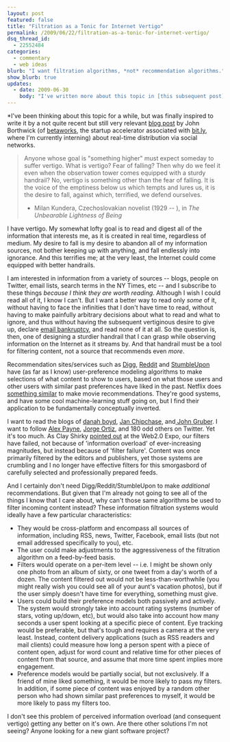 ```yaml
---
layout: post
featured: false
title: "Filtration as a Tonic for Internet Vertigo"
permalink: /2009/06/22/filtration-as-a-tonic-for-internet-vertigo/
dsq_thread_id:
  - 22552484
categories:
  - commentary
  - web ideas
blurb: "I want filtration algorithms, *not* recommendation algorithms."
show_blurb: true
updates:
  - date: 2009-06-30
    body: "I've written more about this topic in [this subsequent post](/2009/06/30/the-stream-packet-duality-of-content/)."
---
```

*I've been thinking about this topic for a while, but was finally inspired to write it by a not quite recent but still very relevant [blog post][1] by John Borthwick (of [betaworks][2], the startup accelerator associated with [bit.ly][3], where I'm currently interning) about real-time distribution via social networks.

> Anyone whose goal is "something higher" must expect someday to suffer vertigo. What is vertigo? Fear of falling? Then why do we feel it even when the observation tower comes equipped with a sturdy handrail? No, vertigo is something other than the fear of falling. It is the voice of the emptiness below us which tempts and lures us, it is the desire to fall, against which, terrified, we defend ourselves.  
> - Milan Kundera, Czechoslovakian novelist (1929 -- ), in *The Unbearable Lightness of Being*

I have vertigo. My somewhat lofty goal is to read and digest all of the information that interests me, as it is created in real time, regardless of medium. My desire to fall is my desire to abandon all of my information sources, not bother keeping up with anything, and fall endlessly into ignorance. And this terrifies me; at the very least, the Internet could come equipped with better handrails.

I am interested in information from a variety of sources -- blogs, people on Twitter, email lists, search terms in the NY Times, etc -- and I subscribe to these things *because I think they are worth reading*. Although I wish I could read all of it, I know I can't. But I want a better way to read only *some* of it, without having to face the infinities that I don't have time to read, without having to make painfully arbitrary decisions about what to read and what to ignore, and thus without having the subsequent vertiginous desire to give up, declare [email bankruptcy][4], and read none of it at all. So the question is, then, one of designing a sturdier handrail that I can grasp while observing information on the Internet as it streams by. And that handrail must be a tool for filtering content, not a source that recommends even *more*.

Recommendation sites/services such as [Digg][5], [Reddit][6] and [StumbleUpon][7] have (as far as I know) user-preference modeling algorithms to make selections of what content to show to users, based on what those users and other users with similar past preferences have liked in the past. Netflix does [something similar][8] to make movie recommendations. They're good systems, and have some cool machine-learning stuff going on, but I find their application to be fundamentally conceptually inverted. 

I want to read the blogs of [danah boyd][9], [Jan Chipchase][10], and[ John Gruber][11]. I want to follow [Alex Payne][12], [Jorge Ortiz][13], and 180 odd others on Twitter. Yet it's too much. As Clay Shirky [pointed out][14] at the Web2.0 Expo, our filters have failed, not because of 'information overload' of ever-increasing magnitudes, but instead because of 'filter failure'. Content was once primarily filtered by the editors and publishers, yet those systems are crumbling and I no longer have effective filters for this smorgasbord of carefully selected and professionally prepared feeds.

And I certainly don't need Digg/Reddit/StumbleUpon to make *additional* recommendations. But given that I'm already not going to see all of the things I know that I care about, why can't those same algorithms be used to filter incoming content instead? These information filtration systems would ideally have a few particular characteristics:

 * They would be cross-platform and encompass all sources of information, including RSS, news, Twitter, Facebook, email lists (but not email addressed specifically to you), etc.
 * The user could make adjustments to the aggressiveness of the filtration algorithm on a feed-by-feed basis.
 * Filters would operate on a per-item level -- i.e. I might be shown only one photo from an album of sixty, or one tweet from a day's worth of a dozen. The content filtered out would not be less-than-worthwhile (you might really wish you could see all of your aunt's vacation photos), but if the user simply doesn't have time for everything, something must give.
 * Users could build their preference models both passively and actively. The system would strongly take into account rating systems (number of stars, voting up/down, etc), but would also take into account how many seconds a user spent looking at a specific piece of content. Eye tracking would be preferable, but that's tough and requires a camera at the very least. Instead, content delivery applications (such as RSS readers and mail clients) could measure how long a person spent with a piece of content open, adjust for word count and relative time for other pieces of content from that source, and assume that more time spent implies more engagement.
 * Preference models would be partially social, but not exclusively. If a friend of mine liked something, it would be more likely to pass my filters. In addition, if some piece of content was enjoyed by a random other person who had shown similar past preferences to myself, it would be more likely to pass my filters too.

I don't see this problem of perceived information overload (and consequent vertigo) getting any better on it's own. Are there other solutions I'm not seeing? Anyone looking for a new giant software project?

 [1]: http://www.borthwick.com/weblog/2009/05/13/699/
 [2]: http://betaworks.com/
 [3]: http://bit.ly/
 [4]: http://www.wired.com/culture/lifestyle/news/2004/06/63733
 [5]: http://digg.com/
 [6]: http://reddit.com/
 [7]: http://www.stumbleupon.com/
 [8]: http://www.nytimes.com/2008/11/23/magazine/23Netflix-t.html
 [9]: http://www.zephoria.org/thoughts/
 [10]: http://www.janchipchase.com/
 [11]: http://daringfireball.net/
 [12]: http://twitter.com/al3x
 [13]: http://twitter.com/jorgeortiz85
 [14]: http://web2expo.blip.tv/file/1277460/